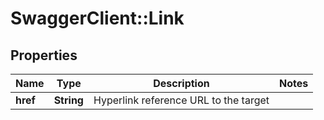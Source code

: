 # SwaggerClient::Link

## Properties
Name | Type | Description | Notes
------------ | ------------- | ------------- | -------------
**href** | **String** | Hyperlink reference URL to the target | 


